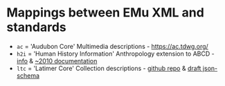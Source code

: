 # Mappings between EMu XML and standards

- `ac` = 'Audubon Core' Multimedia descriptions - https://ac.tdwg.org/
- `h2i` = 'Human History Information' Anthropology extension to ABCD - [info](https://www.slideserve.com/cooper/an-anthropology-extension-for-the-abcd-schema) & [~2010 documentation](https://web.archive.org/web/20100719181713/eim.metapath.org/HHI/hhi.xsd.html)
- `ltc` = 'Latimer Core' Collection descriptions - [github repo](https://github.com/tdwg/cd) & [draft json-schema](https://github.com/tdwg/cd/tree/review/standard/json-schema)
